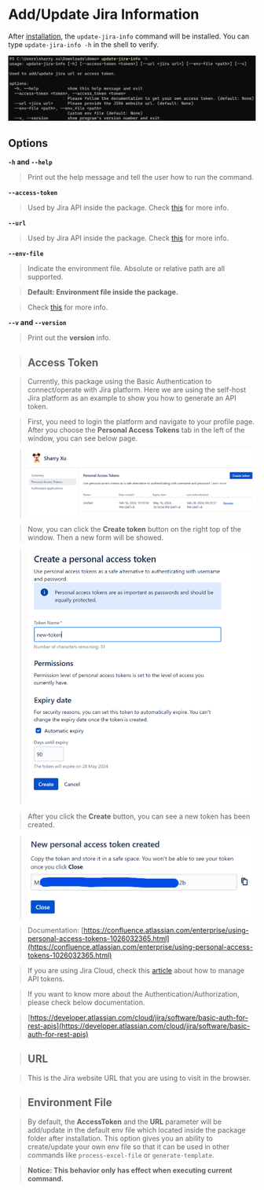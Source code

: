 # Add/Update Jira Information

After [installation](../installation/install_jira_assistant.md), the `update-jira-info` command will be installed. You can type `update-jira-info -h` in the shell to verify.

![update_jira_info_command](../_static/image/reference/update-jira-info/update_jira_info_command.png)

## Options

**`-h` and `--help`**

> Print out the help message and tell the user how to run the command.

**`--access-token`**

> Used by Jira API inside the package.
> Check [this](#access-token) for more info.

**`--url`**

> Used by Jira API inside the package.
> Check [this](#url) for more info.

**`--env-file`**

> Indicate the environment file.
> Absolute or relative path are all supported.

> **Default: Environment file inside the package.**

> Check [this](#environment-file) for more info.

**`--v` and `--version`**

> Print out the **version** info.

> ## Access Token

> Currently, this package using the Basic Authentication to connect/operate with Jira platform.
> Here we are using the self-host Jira platform as an example to show you how to generate an API token.

> First, you need to login the platform and navigate to your profile page. After you choose the **Personal Access Tokens** tab in the left of the window, you can see below page.

> ![update_jira_info_generate_token](../_static/image/reference/update-jira-info/update_jira_info_generate_token.png)

> Now, you can click the **Create token** button on the right top of the window. Then a new form will be showed.

> ![update_jira_info_new_token_form](../_static/image/reference/update-jira-info/update_jira_info_new_token_form.png)

> After you click the **Create** button, you can see a new token has been created.

> ![update_jira_info_new_token](../_static/image/reference/update-jira-info/update_jira_info_new_token.png)

> Documentation: [https://confluence.atlassian.com/enterprise/using-personal-access-tokens-1026032365.html](https://confluence.atlassian.com/enterprise/using-personal-access-tokens-1026032365.html)

> If you are using Jira Cloud, check this [article](https://support.atlassian.com/atlassian-account/docs/manage-api-tokens-for-your-atlassian-account/) about how to manage API tokens.

> If you want to know more about the Authentication/Authorization, please check below documentation.

> [https://developer.atlassian.com/cloud/jira/software/basic-auth-for-rest-apis](https://developer.atlassian.com/cloud/jira/software/basic-auth-for-rest-apis)

> ## URL

> This is the Jira website URL that you are using to visit in the browser.

> ## Environment File

> By default, the **AccessToken** and the **URL** parameter will be add/update in the default env file which located inside the package folder after installation.
> This option gives you an ability to create/update your own env file so that it can be used in other commands like `process-excel-file` or `generate-template`.

> **Notice: This behavior only has effect when executing current command.**